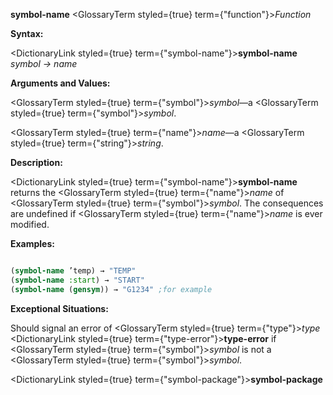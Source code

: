 **symbol-name** <GlossaryTerm styled={true} term={"function"}><i>Function</i></GlossaryTerm> 



**Syntax:** 



<DictionaryLink styled={true} term={"symbol-name"}><b>symbol-name</b></DictionaryLink> *symbol → name* 



**Arguments and Values:** 



<GlossaryTerm styled={true} term={"symbol"}><i>symbol</i></GlossaryTerm>—a <GlossaryTerm styled={true} term={"symbol"}><i>symbol</i></GlossaryTerm>. 



<GlossaryTerm styled={true} term={"name"}><i>name</i></GlossaryTerm>—a <GlossaryTerm styled={true} term={"string"}><i>string</i></GlossaryTerm>. 



**Description:** 



<DictionaryLink styled={true} term={"symbol-name"}><b>symbol-name</b></DictionaryLink> returns the <GlossaryTerm styled={true} term={"name"}><i>name</i></GlossaryTerm> of <GlossaryTerm styled={true} term={"symbol"}><i>symbol</i></GlossaryTerm>. The consequences are undefined if <GlossaryTerm styled={true} term={"name"}><i>name</i></GlossaryTerm> is ever modified. 



**Examples:**
```lisp

(symbol-name ’temp) → "TEMP" 
(symbol-name :start) → "START" 
(symbol-name (gensym)) → "G1234" ;for example 

```
**Exceptional Situations:** 



Should signal an error of <GlossaryTerm styled={true} term={"type"}><i>type</i></GlossaryTerm> <DictionaryLink styled={true} term={"type-error"}><b>type-error</b></DictionaryLink> if <GlossaryTerm styled={true} term={"symbol"}><i>symbol</i></GlossaryTerm> is not a <GlossaryTerm styled={true} term={"symbol"}><i>symbol</i></GlossaryTerm>. 







 



 



<DictionaryLink styled={true} term={"symbol-package"}><b>symbol-package</b></DictionaryLink> 



